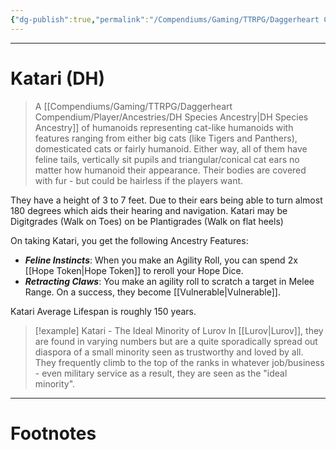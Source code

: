 ```yaml
---
{"dg-publish":true,"permalink":"/Compendiums/Gaming/TTRPG/Daggerheart Compendium/Player/Ancestries/Katari (DH)/","tags":["TTRPG"]}
---
```



---
# Katari (DH)
> A [[Compendiums/Gaming/TTRPG/Daggerheart Compendium/Player/Ancestries/DH Species Ancestry\|DH Species Ancestry]] of humanoids representing cat-like humanoids with features ranging from either big cats (like Tigers and Panthers), domesticated cats or fairly humanoid. Either way, all of them have feline tails, vertically sit pupils and triangular/conical cat ears no matter how humanoid their appearance. Their bodies are covered with fur - but could be hairless if the players want. 

They have a height of 3 to 7 feet. Due to their ears being able to turn almost 180 degrees which aids their hearing and navigation.
Katari may be Digitgrades (Walk on Toes) on be Plantigrades (Walk on flat heels)
 
On taking Katari, you get the following Ancestry Features:
- ***Feline Instincts***: When you make an Agility Roll, you can spend 2x [[Hope Token\|Hope Token]] to reroll your Hope Dice.
- ***Retracting Claws***: You make an agility roll to scratch a target in Melee Range. On a success, they become [[Vulnerable\|Vulnerable]].

Katari Average Lifespan is roughly 150 years.

> [!example] Katari - The Ideal Minority of Lurov
> In [[Lurov\|Lurov]], they are found in varying numbers but are a quite sporadically spread out diaspora of a small minority seen as trustworthy and loved by all. They frequently climb to the top of the ranks in whatever job/business - even military service as a result, they are seen as the "ideal minority".

---
# Footnotes